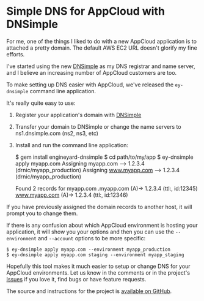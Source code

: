 # Simple DNS for AppCloud with DNSimple

For me, one of the things I liked to do with a new AppCloud application is to attached a pretty domain. The default AWS EC2 URL doesn't glorify my fine efforts.

I've started using the new [DNSimple](http://dnsimple.com/) as my DNS registrar and name server, and I believe an increasing number of AppCloud customers are too.

To make setting up DNS easier with AppCloud, we've released the `ey-dnsimple` command line application.

It's really quite easy to use:

1. Register your application's domain with [DNSimple](http://dnsimple.com/)
2. Transfer your domain to DNSimple or change the name servers to ns1.dnsimple.com (ns2, ns3, etc)
3. Install and run the command line application:

    $ gem install engineyard-dnsimple
    $ cd path/to/my/app
    $ ey-dnsimple apply myapp.com
    Assigning myapp.com --> 1.2.3.4 (drnic/myapp_production)
    Assigning www.myapp.com --> 1.2.3.4 (drnic/myapp_production)

    Found 2 records for myapp.com
    	.myapp.com (A)-> 1.2.3.4 (ttl:, id:12345)
    	www.myapp.com (A)-> 1.2.3.4 (ttl:, id:12346)

If you have previously assigned the domain records to another host, it will prompt you to change them. 

If there is any confusion about which AppCloud environment is hosting your application, it will show you your options and then you can use the `--environment` and `--account` options to be more specific:

    $ ey-dnsimple apply myapp.com --environment myapp_production
    $ ey-dnsimple apply myapp.com staging --environment myapp_staging

Hopefully this tool makes it much easier to setup or change DNS for your AppCloud environments. Let us know in the comments or in the project's [Issues](https://github.com/engineyard/engineyard-dnsimple/issues) if you love it, find bugs or have feature requests.

The source and instructions for the project is [available on GitHub](https://github.com/engineyard/engineyard-dnsimple#readme).
